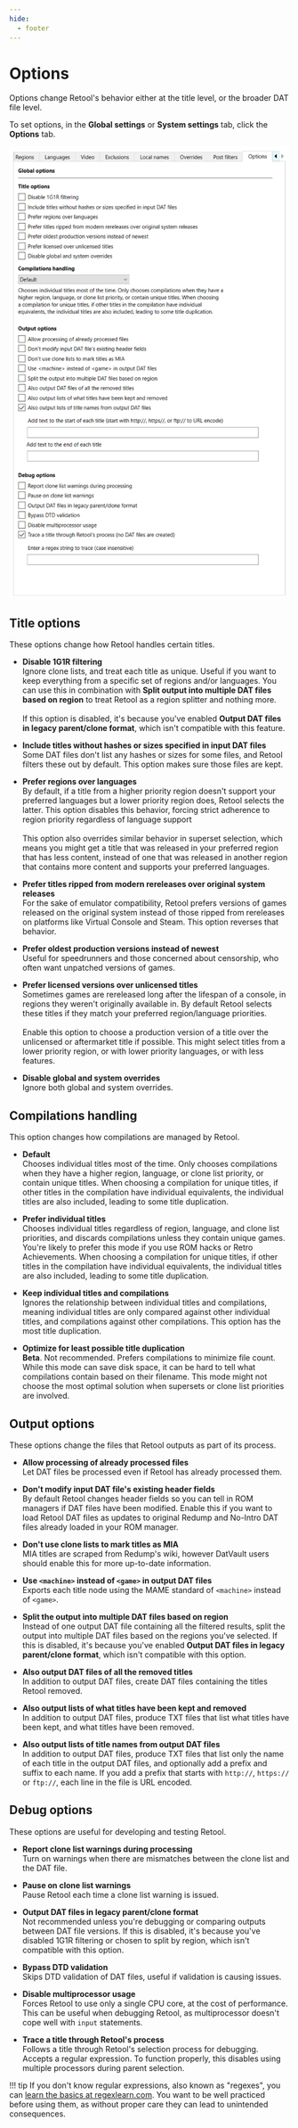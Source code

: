 ```yaml
---
hide:
  - footer
---
```


# Options

Options change Retool's behavior either at the title level, or the broader DAT file level.

To set options, in the **Global settings** or **System settings** tab, click the
**Options** tab.

![A screenshot of Retool's options tab](images/options.png)

## Title options

These options change how Retool handles certain titles.

* **Disable 1G1R filtering**
  <br>Ignore clone lists, and treat each title as unique. Useful if you want to keep
  everything from a specific set of regions and/or languages. You can use this in
  combination with **Split output into multiple DAT files based on region** to treat
  Retool as a region splitter and nothing more.
  <br>
  <br>If this option is disabled, it's because you've enabled
  **Output DAT files in legacy parent/clone format**, which isn't compatible with this feature.

* **Include titles without hashes or sizes specified in input DAT files**
  <br>Some DAT files don't list any hashes or sizes for some files, and Retool filters these
  out by default. This option makes sure those files are kept.

* **Prefer regions over languages**
  <br>By default, if a title from a higher priority region doesn't support your preferred
  languages but a lower priority region does, Retool selects the latter. This option
  disables this behavior, forcing strict adherence to region priority regardless of
  language support
  <br>
  <br>This option also overrides similar behavior in superset selection, which means you
  might get a title that was released in your preferred region that has less content,
  instead of one that was released in another region that contains more content and
  supports your preferred languages.

* **Prefer titles ripped from modern rereleases over original system releases**
  <br>For the sake of emulator compatibility, Retool prefers versions of games released
  on the original system instead of those ripped from rereleases on platforms like
  Virtual Console and Steam. This option reverses that behavior.

* **Prefer oldest production versions instead of newest**
  <br>Useful for speedrunners and those concerned about censorship, who often want
  unpatched versions of games.

* **Prefer licensed versions over unlicensed titles**
  <br>Sometimes games are rereleased long after the lifespan of a console, in regions they
  weren't originally available in. By default Retool selects these titles if they match
  your preferred region/language priorities.
  <br>
  <br>Enable this option to choose a production version of a title over the unlicensed or
  aftermarket title if possible. This might select titles from a lower priority region, or
  with lower priority languages, or with less features.

* **Disable global and system overrides**
  <br>Ignore both global and system overrides.

## Compilations handling

This option changes how compilations are managed by Retool.

* **Default**
  <br>Chooses individual titles most of the time. Only chooses compilations when they have
  a higher region, language, or clone list priority, or contain unique titles. When
  choosing a compilation for unique titles, if other titles in the compilation have
  individual equivalents, the individual titles are also included, leading to some title
  duplication.

* **Prefer individual titles**
  <br>Chooses individual titles regardless of region, language, and clone list priorities,
  and discards compilations unless they contain unique games. You\'re likely to prefer
  this mode if you use ROM hacks or Retro Achievements. When choosing a compilation for
  unique titles, if other titles in the compilation have individual equivalents, the
  individual titles are also included, leading to some title duplication.

* **Keep individual titles and compilations**
  <br>Ignores the relationship between individual titles and compilations, meaning
  individual titles are only compared against other individual titles, and compilations
  against other compilations. This option has the most title duplication.

* **Optimize for least possible title duplication**
  <br>**Beta**. Not recommended. Prefers compilations to minimize file count. While this
  mode can save disk space, it can be hard to tell what compilations contain based on
  their filename. This mode might not choose the most optimal solution when supersets or
  clone list priorities are involved.

## Output options

These options change the files that Retool outputs as part of its process.

* **Allow processing of already processed files**
  <br>Let DAT files be processed even if Retool has already processed them.

* **Don't modify input DAT file's existing header fields**
  <br>By default Retool changes header fields so you can tell in ROM managers if DAT files
  have been modified. Enable this if you want to load Retool DAT files as updates to
  original Redump and No-Intro DAT files already loaded in your ROM manager.

* **Don't use clone lists to mark titles as MIA**
  <br>MIA titles are scraped from Redump's wiki, however DatVault users should enable this
  for more up-to-date information.

* **Use `<machine>` instead of `<game>` in output DAT files**
   <br>Exports each title node using the MAME standard of `<machine>` instead of `<game>`.

* **Split the output into multiple DAT files based on region**
  <br>Instead of one output DAT file containing all the filtered results, split the output
  into multiple DAT files based on the regions you've selected. If this is disabled, it's
  because you've enabled **Output DAT files in legacy parent/clone format**, which isn't
  compatible with this option.

* **Also output DAT files of all the removed titles**
  <br>In addition to output DAT files, create DAT files containing the titles Retool
  removed.

* **Also output lists of what titles have been kept and removed**
  <br>In addition to output DAT files, produce TXT files that list what titles have been
  kept, and what titles have been removed.

* **Also output lists of title names from output DAT files**
  <br>In addition to output DAT files, produce TXT files that list only the name of each
  title in the output DAT files, and optionally add a prefix and suffix to each name.
  If you add a prefix that starts with `http://`, `https://` or `ftp://`, each line in the
  file is URL encoded.

## Debug options

These options are useful for developing and testing Retool.

* **Report clone list warnings during processing**
  <br>Turn on warnings when there are mismatches between the clone list and the DAT file.

* **Pause on clone list warnings**
  <br>Pause Retool each time a clone list warning is issued.

* **Output DAT files in legacy parent/clone format**
  <br>Not recommended unless you're debugging or comparing outputs between DAT file
  versions. If this is disabled, it's because you've disabled 1G1R filtering or chosen to
  split by region, which isn't compatible with this option.

* **Bypass DTD validation**
  <br>Skips DTD validation of DAT files, useful if validation is causing issues.

* **Disable multiprocessor usage**
  <br>Forces Retool to use only a single CPU core, at the cost of performance. This can
  be useful when debugging Retool, as multiprocessor doesn't cope well with `input`
  statements.

* **Trace a title through Retool's process**
  <br>Follows a title through Retool's selection process for debugging. Accepts a regular
  expression. To function properly, this disables using multiple processors during parent
  selection.

!!! tip
    If you don't know regular expressions, also known as "regexes", you can
    [learn the basics at regexlearn.com](https://regexlearn.com/learn/regex101). You want
    to be well practiced before using them, as without proper care they can lead to
    unintended consequences.
